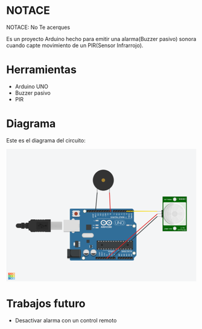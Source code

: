 # NOTACE
NOTACE: No Te acerques

Es un proyecto Arduino hecho para emitir una alarma(Buzzer pasivo) sonora cuando capte movimiento de un PIR(Sensor Infrarrojo). 

# Herramientas
* Arduino UNO
* Buzzer pasivo
* PIR

# Diagrama
Este es el diagrama del circuito:

![DiagramaNOTACE](./DiagramaCircuitoNOTACE.png?raw=true "Title")


# Trabajos futuro
* Desactivar alarma con un control remoto